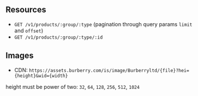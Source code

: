 ## Resources
* `GET /v1/products/:group/:type` (pagination through query params `limit` and `offset`)
* `GET /v1/products/:group/:type/:id`

## Images
* CDN: `https://assets.burberry.com/is/image/Burberryltd/{file}?hei={height}&wid={width}`

height must be power of two: `32`, `64`, `128`, `256`, `512`, `1024`